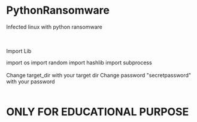 # PythonRansomware
Infected linux with python ransomware
<br><br><br>
<p>Import Lib</p>
<il>import os</il>
<il>import random</il>
<il></il>import hashlib</il>
<il>import subprocess</il>
</br><br>
<il>Change target_dir with your target dir</il>
<il>Change password "secretpassword" with your password</il><br><br>
<h1>ONLY FOR EDUCATIONAL PURPOSE</h1>
